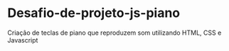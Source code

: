 # Desafio-de-projeto-js-piano
Criação de teclas de piano que reproduzem som utilizando HTML, CSS e Javascript
